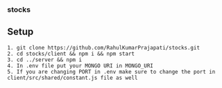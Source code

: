 ### stocks

## Setup
    1. git clone https://github.com/RahulKumarPrajapati/stocks.git
    2. cd stocks/client && npm i && npm start
    3. cd ../server && npm i
    4. In .env file put your MONGO URI in MONGO_URI
    5. If you are changing PORT in .env make sure to change the port in client/src/shared/constant.js file as well